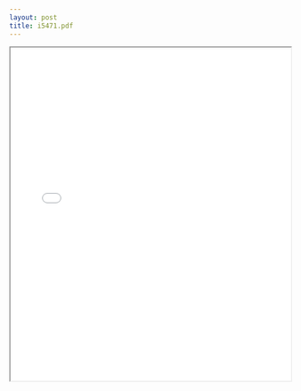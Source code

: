 ```yaml
---
layout: post
title: i5471.pdf
---
```


<div class="pdf-container">
<iframe src="/ea/assets/pdfs/i5471.pdf" height="600" width="100%" allowFullScreen="true"></iframe>
</div>

